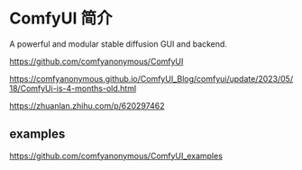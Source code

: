 # ComfyUI 简介

A powerful and modular stable diffusion GUI and backend.

https://github.com/comfyanonymous/ComfyUI

https://comfyanonymous.github.io/ComfyUI_Blog/comfyui/update/2023/05/18/ComfyUi-is-4-months-old.html

https://zhuanlan.zhihu.com/p/620297462

## examples

https://github.com/comfyanonymous/ComfyUI_examples
